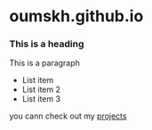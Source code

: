 # oumskh.github.io
<h3> This is a heading </h3>
<p> This is a paragraph </p>

- List item 
- List item 2 
- List item 3

you cann check out my [projects](./projects.md) 